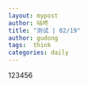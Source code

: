 ```yaml
---
layout: mypost
author: 咕咚
title: "测试 | 02/19"
author: gudong
tags:  think
categories: daily
---
```


123456